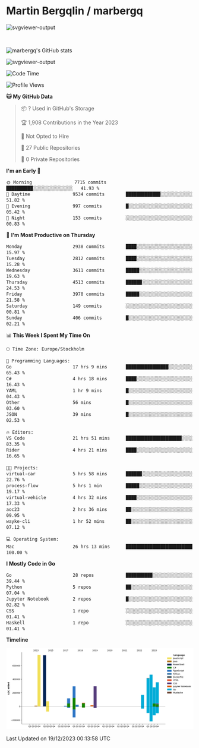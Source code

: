 # Martin Bergqlin / marbergq

![svgviewer-output](https://user-images.githubusercontent.com/2405410/206014777-22d41ecb-c24f-421d-b7d9-bba2cb5bb0de.svg)

<br>

<!--- [![Martin's Week](https://github-readme-stats.vercel.app/api/wakatime?username=marbergq&theme=dark)](https://github.com/anuraghazra/github-readme-stats) -->

![marbergq's GitHub stats](https://github-readme-stats.vercel.app/api?username=marbergq&count_private=true&show_icons=true)

![svgviewer-output](https://wakatime.com/badge/user/3f0a2069-6683-4e19-9a4a-7d21ea815067.svg)

<!--START_SECTION:waka-->
![Code Time](http://img.shields.io/badge/Code%20Time-3%2C617%20hrs%2033%20mins-blue)

![Profile Views](http://img.shields.io/badge/Profile%20Views-0-blue)

**🐱 My GitHub Data** 

> 📦 ? Used in GitHub's Storage 
 > 
> 🏆 1,908 Contributions in the Year 2023
 > 
> 🚫 Not Opted to Hire
 > 
> 📜 27 Public Repositories 
 > 
> 🔑 0 Private Repositories 
 > 
**I'm an Early 🐤** 

```text
🌞 Morning                7715 commits        ██████████░░░░░░░░░░░░░░░   41.93 % 
🌆 Daytime                9534 commits        █████████████░░░░░░░░░░░░   51.82 % 
🌃 Evening                997 commits         █░░░░░░░░░░░░░░░░░░░░░░░░   05.42 % 
🌙 Night                  153 commits         ░░░░░░░░░░░░░░░░░░░░░░░░░   00.83 % 
```
📅 **I'm Most Productive on Thursday** 

```text
Monday                   2938 commits        ████░░░░░░░░░░░░░░░░░░░░░   15.97 % 
Tuesday                  2812 commits        ████░░░░░░░░░░░░░░░░░░░░░   15.28 % 
Wednesday                3611 commits        █████░░░░░░░░░░░░░░░░░░░░   19.63 % 
Thursday                 4513 commits        ██████░░░░░░░░░░░░░░░░░░░   24.53 % 
Friday                   3970 commits        █████░░░░░░░░░░░░░░░░░░░░   21.58 % 
Saturday                 149 commits         ░░░░░░░░░░░░░░░░░░░░░░░░░   00.81 % 
Sunday                   406 commits         █░░░░░░░░░░░░░░░░░░░░░░░░   02.21 % 
```


📊 **This Week I Spent My Time On** 

```text
🕑︎ Time Zone: Europe/Stockholm

💬 Programming Languages: 
Go                       17 hrs 9 mins       ████████████████░░░░░░░░░   65.43 % 
C#                       4 hrs 18 mins       ████░░░░░░░░░░░░░░░░░░░░░   16.43 % 
YAML                     1 hr 9 mins         █░░░░░░░░░░░░░░░░░░░░░░░░   04.43 % 
Other                    56 mins             █░░░░░░░░░░░░░░░░░░░░░░░░   03.60 % 
JSON                     39 mins             █░░░░░░░░░░░░░░░░░░░░░░░░   02.53 % 

🔥 Editors: 
VS Code                  21 hrs 51 mins      █████████████████████░░░░   83.35 % 
Rider                    4 hrs 21 mins       ████░░░░░░░░░░░░░░░░░░░░░   16.65 % 

🐱‍💻 Projects: 
virtual-car              5 hrs 58 mins       ██████░░░░░░░░░░░░░░░░░░░   22.76 % 
process-flow             5 hrs 1 min         █████░░░░░░░░░░░░░░░░░░░░   19.17 % 
virtual-vehicle          4 hrs 32 mins       ████░░░░░░░░░░░░░░░░░░░░░   17.33 % 
aoc23                    2 hrs 36 mins       ██░░░░░░░░░░░░░░░░░░░░░░░   09.95 % 
wayke-cli                1 hr 52 mins        ██░░░░░░░░░░░░░░░░░░░░░░░   07.12 % 

💻 Operating System: 
Mac                      26 hrs 13 mins      █████████████████████████   100.00 % 
```

**I Mostly Code in Go** 

```text
Go                       28 repos            ██████████░░░░░░░░░░░░░░░   39.44 % 
Python                   5 repos             ██░░░░░░░░░░░░░░░░░░░░░░░   07.04 % 
Jupyter Notebook         2 repos             █░░░░░░░░░░░░░░░░░░░░░░░░   02.82 % 
CSS                      1 repo              ░░░░░░░░░░░░░░░░░░░░░░░░░   01.41 % 
Haskell                  1 repo              ░░░░░░░░░░░░░░░░░░░░░░░░░   01.41 % 
```



**Timeline**

![Lines of Code chart](https://raw.githubusercontent.com/marbergq/marbergq/main/assets/bar_graph.png)


 Last Updated on 19/12/2023 00:13:58 UTC
<!--END_SECTION:waka-->
